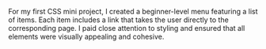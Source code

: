 For my first CSS mini project, I created a beginner-level menu featuring a list of items. Each item includes a link that takes the user directly to the corresponding page. I paid close attention to styling and ensured that all elements were visually appealing and cohesive.
